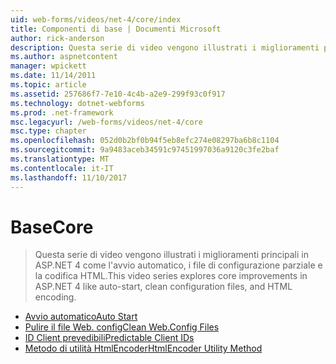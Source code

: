 ```yaml
---
uid: web-forms/videos/net-4/core/index
title: Componenti di base | Documenti Microsoft
author: rick-anderson
description: Questa serie di video vengono illustrati i miglioramenti principali in ASP.NET 4 come l'avvio automatico, i file di configurazione parziale e la codifica HTML.
ms.author: aspnetcontent
manager: wpickett
ms.date: 11/14/2011
ms.topic: article
ms.assetid: 257686f7-7e10-4c4b-a2e9-299f93c0f917
ms.technology: dotnet-webforms
ms.prod: .net-framework
msc.legacyurl: /web-forms/videos/net-4/core
msc.type: chapter
ms.openlocfilehash: 052d0b2bf0b94f5eb8efc274e08297ba6b8c1104
ms.sourcegitcommit: 9a9483aceb34591c97451997036a9120c3fe2baf
ms.translationtype: MT
ms.contentlocale: it-IT
ms.lasthandoff: 11/10/2017
---
```

<a name="core"></a><span data-ttu-id="351c1-103">Base</span><span class="sxs-lookup"><span data-stu-id="351c1-103">Core</span></span>
====================
> <span data-ttu-id="351c1-104">Questa serie di video vengono illustrati i miglioramenti principali in ASP.NET 4 come l'avvio automatico, i file di configurazione parziale e la codifica HTML.</span><span class="sxs-lookup"><span data-stu-id="351c1-104">This video series explores core improvements in ASP.NET 4 like auto-start, clean configuration files, and HTML encoding.</span></span>


- [<span data-ttu-id="351c1-105">Avvio automatico</span><span class="sxs-lookup"><span data-stu-id="351c1-105">Auto Start</span></span>](aspnet-4-quick-hit-auto-start.md)
- [<span data-ttu-id="351c1-106">Pulire il file Web. config</span><span class="sxs-lookup"><span data-stu-id="351c1-106">Clean Web.Config Files</span></span>](aspnet-4-quick-hit-clean-webconfig-files.md)
- [<span data-ttu-id="351c1-107">ID Client prevedibili</span><span class="sxs-lookup"><span data-stu-id="351c1-107">Predictable Client IDs</span></span>](aspnet-4-quick-hit-predictable-client-ids.md)
- [<span data-ttu-id="351c1-108">Metodo di utilità HtmlEncoder</span><span class="sxs-lookup"><span data-stu-id="351c1-108">HtmlEncoder Utility Method</span></span>](aspnet-4-quick-hit-the-htmlencoder-utility-method.md)
